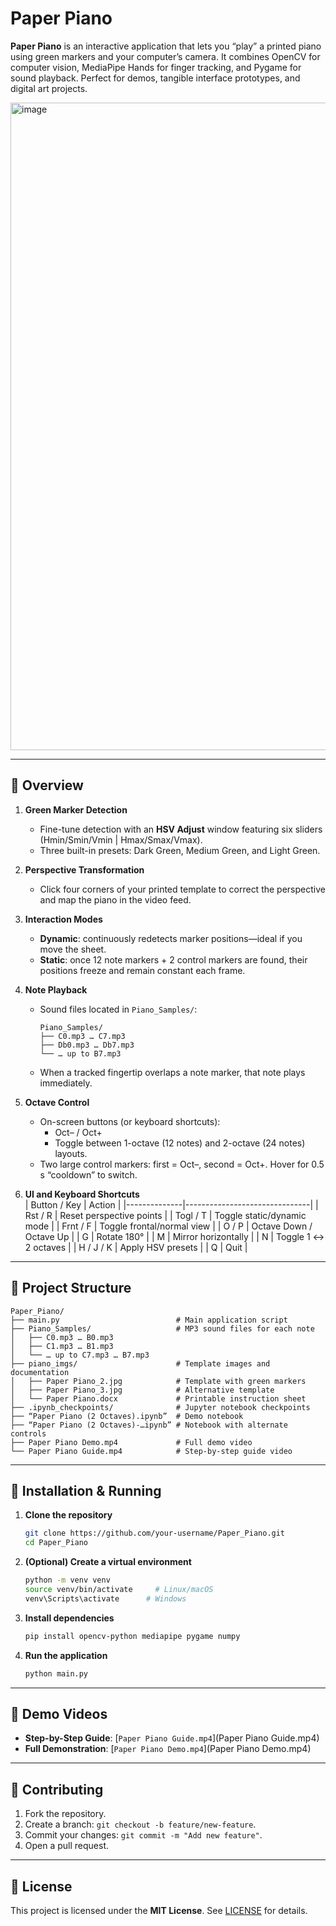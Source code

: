 # Paper Piano

**Paper Piano** is an interactive application that lets you “play” a printed piano using green markers and your computer’s camera. It combines OpenCV for computer vision, MediaPipe Hands for finger tracking, and Pygame for sound playback. Perfect for demos, tangible interface prototypes, and digital art projects.

<img width="1833" height="1036" alt="image" src="https://github.com/user-attachments/assets/9d07c7aa-9281-4a90-92cf-48dd26bba5d5" />

---

## 📖 Overview

1. **Green Marker Detection**  
   - Fine-tune detection with an **HSV Adjust** window featuring six sliders (Hmin/Smin/Vmin | Hmax/Smax/Vmax).  
   - Three built-in presets: Dark Green, Medium Green, and Light Green.

2. **Perspective Transformation**  
   - Click four corners of your printed template to correct the perspective and map the piano in the video feed.

3. **Interaction Modes**  
   - **Dynamic**: continuously redetects marker positions—ideal if you move the sheet.  
   - **Static**: once 12 note markers + 2 control markers are found, their positions freeze and remain constant each frame.

4. **Note Playback**  
   - Sound files located in `Piano_Samples/`:  
     ```
     Piano_Samples/
     ├── C0.mp3 … C7.mp3
     ├── Db0.mp3 … Db7.mp3
     └── … up to B7.mp3
     ```
   - When a tracked fingertip overlaps a note marker, that note plays immediately.

5. **Octave Control**  
   - On-screen buttons (or keyboard shortcuts):
     - Oct– / Oct+  
     - Toggle between 1-octave (12 notes) and 2-octave (24 notes) layouts.  
   - Two large control markers: first = Oct–, second = Oct+. Hover for 0.5 s “cooldown” to switch.

6. **UI and Keyboard Shortcuts**  
   | Button / Key | Action                        |
   |--------------|-------------------------------|
   | Rst / R      | Reset perspective points      |
   | Togl / T     | Toggle static/dynamic mode    |
   | Frnt / F     | Toggle frontal/normal view    |
   | O / P        | Octave Down / Octave Up       |
   | G            | Rotate 180°                   |
   | M            | Mirror horizontally           |
   | N            | Toggle 1 ↔ 2 octaves          |
   | H / J / K    | Apply HSV presets             |
   | Q            | Quit                          |

---

## 📂 Project Structure

```
Paper_Piano/
├── main.py                          # Main application script
├── Piano_Samples/                   # MP3 sound files for each note
│   ├── C0.mp3 … B0.mp3
│   ├── C1.mp3 … B1.mp3
│   └── … up to C7.mp3 … B7.mp3
├── piano_imgs/                      # Template images and documentation
│   ├── Paper Piano_2.jpg            # Template with green markers
│   ├── Paper Piano_3.jpg            # Alternative template
│   └── Paper Piano.docx             # Printable instruction sheet
├── .ipynb_checkpoints/              # Jupyter notebook checkpoints
├── “Paper Piano (2 Octaves).ipynb”  # Demo notebook
├── “Paper Piano (2 Octaves)-…ipynb” # Notebook with alternate controls
├── Paper Piano Demo.mp4             # Full demo video
└── Paper Piano Guide.mp4            # Step-by-step guide video
```

---

## 🚀 Installation & Running

1. **Clone the repository**  
   ```bash
   git clone https://github.com/your-username/Paper_Piano.git
   cd Paper_Piano
   ```

2. **(Optional) Create a virtual environment**  
   ```bash
   python -m venv venv
   source venv/bin/activate     # Linux/macOS
   venv\Scripts\activate      # Windows
   ```

3. **Install dependencies**  
   ```bash
   pip install opencv-python mediapipe pygame numpy
   ```

4. **Run the application**  
   ```bash
   python main.py
   ```

---

## 🎥 Demo Videos

- **Step-by-Step Guide**: [`Paper Piano Guide.mp4`](Paper Piano Guide.mp4)  
- **Full Demonstration**: [`Paper Piano Demo.mp4`](Paper Piano Demo.mp4)  

---

## 🤝 Contributing

1. Fork the repository.  
2. Create a branch: `git checkout -b feature/new-feature`.  
3. Commit your changes: `git commit -m "Add new feature"`.  
4. Open a pull request.  

---

## 📄 License

This project is licensed under the **MIT License**. See [LICENSE](LICENSE) for details.
